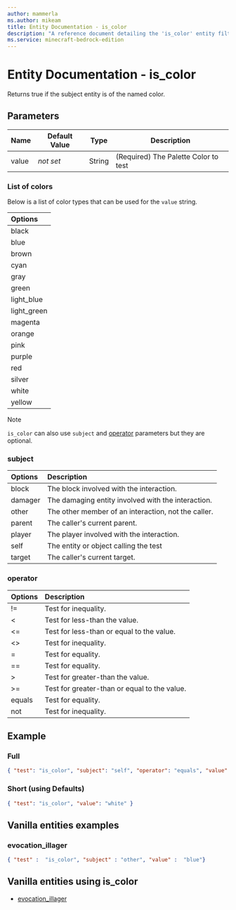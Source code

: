 ```yaml
---
author: mammerla
ms.author: mikeam
title: Entity Documentation - is_color
description: "A reference document detailing the 'is_color' entity filter"
ms.service: minecraft-bedrock-edition
---
```


# Entity Documentation - is_color

Returns true if the subject entity is of the named color.

## Parameters

|Name |Default Value  |Type  |Description  |
|---------|---------|---------|---------|
|value |*not set* |String |(Required) The Palette Color to test |

### List of colors

Below is a list of color types that can be used for the `value` string.

| Options|
|:-----------|
| black|
| blue|
| brown|
| cyan|
| gray|
| green|
| light_blue|
| light_green|
| magenta|
| orange|
| pink|
| purple|
| red|
| silver|
| white|
| yellow|

>[!Note]
> `is_color` can also use `subject` and [operator](../Definitions/NestedTables/operator.md) parameters but they are optional.

### subject

| Options| Description |
|:-----------|:-----------|
| block| The block involved with the interaction. |
| damager| The damaging entity involved with the interaction. |
| other| The other member of an interaction, not the caller. |
| parent| The caller's current parent. |
| player| The player involved with the interaction. |
| self| The entity or object calling the test |
| target| The caller's current target. |

### operator

| Options| Description |
|:-----------|:-----------|
| !=| Test for inequality. |
| <| Test for less-than the value. |
| <=| Test for less-than or equal to the value. |
| <>| Test for inequality. |
| =| Test for equality. |
| ==| Test for equality. |
| >| Test for greater-than the value. |
| >=| Test for greater-than or equal to the value. |
| equals| Test for equality. |
| not| Test for inequality. |

## Example

### Full

```json
{ "test": "is_color", "subject": "self", "operator": "equals", "value": "white" }
```

### Short (using Defaults)

```json
{ "test": "is_color", "value": "white" }
```

## Vanilla entities examples

### evocation_illager

```json
{ "test" :  "is_color", "subject" : "other", "value" :  "blue"}
```

## Vanilla entities using is_color

- [evocation_illager](../../../../Source/VanillaBehaviorPack_Snippets/entities/evocation_illager.md)
